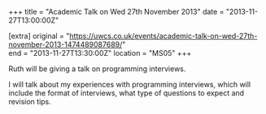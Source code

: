 +++
title = "Academic Talk on Wed 27th November 2013"
date = "2013-11-27T13:00:00Z"

[extra]
original = "https://uwcs.co.uk/events/academic-talk-on-wed-27th-november-2013-1474489087689/"    
end = "2013-11-27T13:30:00Z"
location = "MS05"
+++

Ruth will be giving a talk on programming interviews.

I will talk about my experiences with programming interviews, which will include the format of interviews, what type of questions to expect and revision tips.

